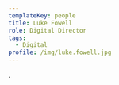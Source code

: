 ```yaml
---
templateKey: people
title: Luke Fowell
role: Digital Director
tags:
  - Digital
profile: /img/luke.fowell.jpg
---
```

.
